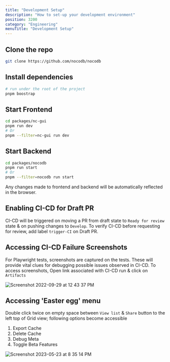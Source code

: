 ```yaml
---
title: "Development Setup"
description: "How to set-up your development environment"
position: 3200
category: "Engineering"
menuTitle: "Development Setup"
---
```


## Clone the repo

```bash
git clone https://github.com/nocodb/nocodb
```

## Install dependencies

```bash
# run under the root of the project
pnpm boostrap
```

## Start Frontend

```bash
cd packages/nc-gui
pnpm run dev
# Or
pnpm --filter=nc-gui run dev
```

## Start Backend

```bash
cd packages/nocodb
pnpm run start
# Or
pnpm --filter=nocodb run start
```

Any changes made to frontend and backend will be automatically reflected in the browser.

## Enabling CI-CD for Draft PR

CI-CD will be triggered on moving a PR from draft state to `Ready for review` state & on pushing changes to `Develop`. To verify CI-CD before requesting for review, add label `trigger-CI` on Draft PR. 

## Accessing CI-CD Failure Screenshots

For Playwright tests, screenshots are captured on the tests. These will provide vital clues for debugging possible issues observed in CI-CD. To access screenshots, Open link associated with CI-CD run & click on `Artifacts`
  
![Screenshot 2022-09-29 at 12 43 37 PM](https://user-images.githubusercontent.com/86527202/192965070-dc04b952-70fb-4197-b4bd-ca7eda066e60.png)

## Accessing 'Easter egg' menu

Double click twice on empty space between `View list` & `Share` button to the left top of Grid view; following options become accessible
1. Export Cache
2. Delete Cache
3. Debug Meta
4. Toggle Beta Features

![Screenshot 2023-05-23 at 8 35 14 PM](https://github.com/nocodb/nocodb/assets/86527202/fe2765fa-5796-4d26-8c12-e71b8226872e)


